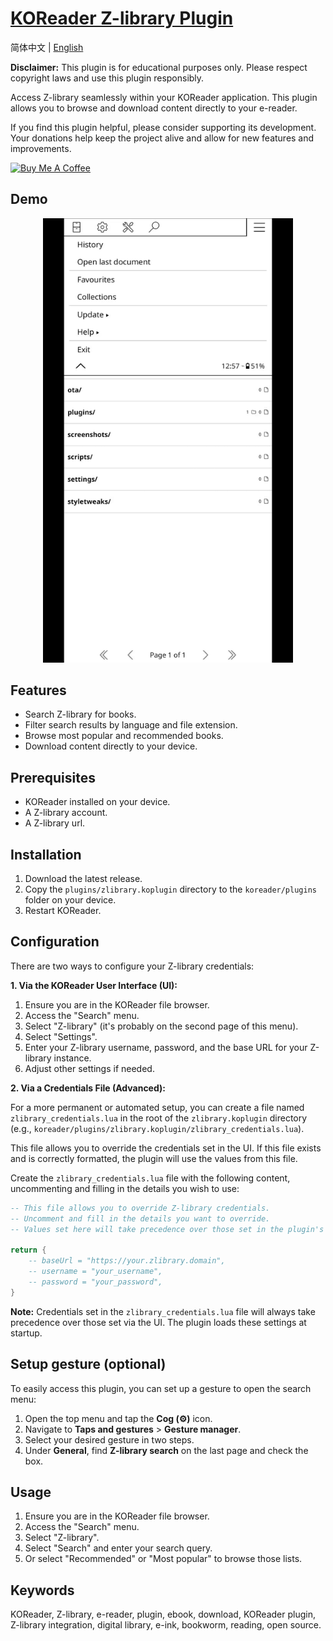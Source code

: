 # [KOReader Z-library Plugin](https://github.com/ZlibraryKO/zlibrary.koplugin)

简体中文 | [English](./README.md)

**Disclaimer:** This plugin is for educational purposes only. Please respect copyright laws and use this plugin responsibly.

Access Z-library seamlessly within your KOReader application. This plugin allows you to browse and download content directly to your e-reader.

If you find this plugin helpful, please consider supporting its development. Your donations help keep the project alive and allow for new features and improvements.

<a href="https://buymeacoffee.com/zlibraryko" target="_blank"><img src="https://cdn.buymeacoffee.com/buttons/default-orange.png" alt="Buy Me A Coffee" height="41" width="174"></a>

## Demo

<div align="center">
  <img src="assets/search_and_download.gif" width="400">
</div>


## Features

*   Search Z-library for books.
*   Filter search results by language and file extension.
*   Browse most popular and recommended books.
*   Download content directly to your device.


## Prerequisites

*   KOReader installed on your device.
*   A Z-library account.
*   A Z-library url.

## Installation

1.  Download the latest release.
2.  Copy the `plugins/zlibrary.koplugin` directory to the `koreader/plugins` folder on your device.
3.  Restart KOReader.

## Configuration

There are two ways to configure your Z-library credentials:

**1. Via the KOReader User Interface (UI):**

1.  Ensure you are in the KOReader file browser.
2.  Access the "Search" menu.
3.  Select "Z-library" (it's probably on the second page of this menu).
4.  Select "Settings".
5.  Enter your Z-library username, password, and the base URL for your Z-library instance.
6.  Adjust other settings if needed.

**2. Via a Credentials File (Advanced):**

For a more permanent or automated setup, you can create a file named `zlibrary_credentials.lua` in the root of the `zlibrary.koplugin` directory (e.g., `koreader/plugins/zlibrary.koplugin/zlibrary_credentials.lua`).

This file allows you to override the credentials set in the UI. If this file exists and is correctly formatted, the plugin will use the values from this file.

Create the `zlibrary_credentials.lua` file with the following content, uncommenting and filling in the details you wish to use:

```lua
-- This file allows you to override Z-library credentials.
-- Uncomment and fill in the details you want to override.
-- Values set here will take precedence over those set in the plugin's UI.

return {
    -- baseUrl = "https://your.zlibrary.domain",
    -- username = "your_username",
    -- password = "your_password",
}
```

**Note:** Credentials set in the `zlibrary_credentials.lua` file will always take precedence over those set via the UI. The plugin loads these settings at startup.

## Setup gesture (optional)

To easily access this plugin, you can set up a gesture to open the search menu:

1.  Open the top menu and tap the **Cog (⚙️)** icon.
2.  Navigate to **Taps and gestures** > **Gesture manager**.
3.  Select your desired gesture in two steps.
4.  Under **General**, find **Z-library search** on the last page and check the box.

## Usage

1.  Ensure you are in the KOReader file browser.
2.  Access the "Search" menu.
3.  Select "Z-library".
4.  Select "Search" and enter your search query.
5.  Or select "Recommended" or "Most popular" to browse those lists.

## Keywords

KOReader, Z-library, e-reader, plugin, ebook, download, KOReader plugin, Z-library integration, digital library, e-ink, bookworm, reading, open source.
